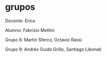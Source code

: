 # grupos

Docente: Erica

Alumno: Fabrizio Mettini

Grupo 6: Martin Sferco, Octavio Rassi

Grupo 9: Andrés Guido Grillo, Santiago Libonati